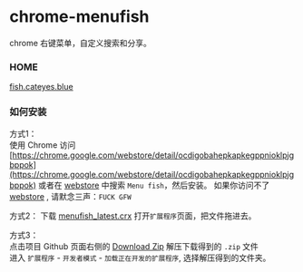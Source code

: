 chrome-menufish
===============

chrome 右键菜单，自定义搜索和分享。

### HOME
[fish.cateyes.blue](http://fish.cateyes.blue/)

### 如何安装
方式1：  
使用 Chrome 访问[https://chrome.google.com/webstore/detail/ocdigobahepkapkegppnioklpjgbppok](https://chrome.google.com/webstore/detail/ocdigobahepkapkegppnioklpjgbppok)
或者在 [webstore](https://chrome.google.com/webstore) 中搜索 `Menu fish`，然后安装。
如果你访问不了 [webstore](https://chrome.google.com/webstore) , 请默念三声：`FUCK GFW`

方式2：
下载 [menufish_latest.crx](https://github.com/meowtec/chrome-menufish/raw/master/menufish_latest.crx)
打开`扩展程序`页面，把文件拖进去。


方式3：  
点击项目 Github 页面右侧的 [Download Zip](https://github.com/meowtec/chrome-menufish/archive/master.zip)
解压下载得到的 `.zip` 文件  
进入 `扩展程序` - `开发者模式` - `加载正在开发的扩展程序`, 选择解压得到的文件夹。
